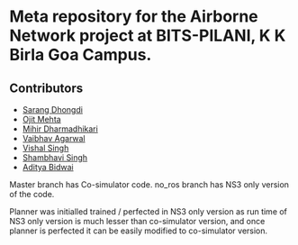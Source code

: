# Meta repository for the Airborne Network project at BITS-PILANI, K K Birla Goa Campus.


## Contributors
* [Sarang Dhongdi](https://github.com/Sarang-BITS)
* [Ojit Mehta](https://github.com/ojitmehta123)
* [Mihir Dharmadhikari](https://github.com/MihirDharmadhikari)
* [Vaibhav Agarwal](https://www.github.com/agvab0811)
* [Vishal Singh](https://www.github.com/vishalbhsc)
* [Shambhavi Singh](https://www.github.com/28shambhavi)
* [Aditya Bidwai](https://www.github.com/adbidwai)

Master branch has Co-simulator code.
no_ros branch has NS3 only version of the code.

Planner was initialled trained / perfected in NS3 only version as run time of NS3 only version is much lesser than co-simulator version, and once planner is perfected it can be easily modified to co-simulator version.
